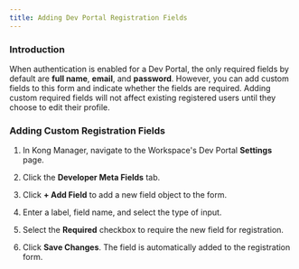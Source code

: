 ```yaml
---
title: Adding Dev Portal Registration Fields
---
```



### Introduction

When authentication is enabled for a Dev Portal, the only required
fields by default are **full name**, **email**, and **password**. However, you
can add custom fields to this form and indicate whether the fields are
required. Adding custom required fields will not affect existing registered
users until they choose to edit their profile.

### Adding Custom Registration Fields

1. In Kong Manager, navigate to the Workspace's Dev Portal **Settings** page.

2. Click the **Developer Meta Fields** tab.

3. Click **+ Add Field** to add a new field object to the form.

4. Enter a label, field name, and select the type of input.

5. Select the **Required** checkbox to require the new field for registration.

6. Click **Save Changes**. The field is automatically added to the registration form.
